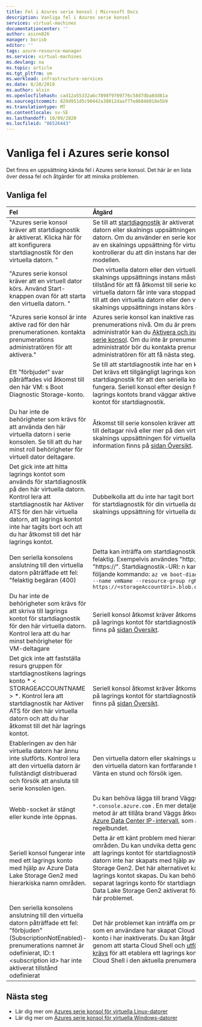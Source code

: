 ```yaml
---
title: Fel i Azures serie konsol | Microsoft Docs
description: Vanliga fel i Azures serie konsol
services: virtual-machines
documentationcenter: ''
author: asinn826
manager: borisb
editor: ''
tags: azure-resource-manager
ms.service: virtual-machines
ms.devlang: na
ms.topic: article
ms.tgt_pltfrm: vm
ms.workload: infrastructure-services
ms.date: 8/20/2019
ms.author: alsin
ms.openlocfilehash: cad12a55332a6c7898f9709776c58d7dba8dd81a
ms.sourcegitcommit: 829d951d5c90442a38012daaf77e86046018e5b9
ms.translationtype: MT
ms.contentlocale: sv-SE
ms.lasthandoff: 10/09/2020
ms.locfileid: "86526443"
---
```

# <a name="common-errors-within-the-azure-serial-console"></a>Vanliga fel i Azures serie konsol
Det finns en uppsättning kända fel i Azures serie konsol. Det här är en lista över dessa fel och åtgärder för att minska problemen.

## <a name="common-errors"></a>Vanliga fel

Fel                             |   Åtgärd
:---------------------------------|:--------------------------------------------|
"Azures serie konsol kräver att startdiagnostik är aktiverat. Klicka här för att konfigurera startdiagnostik för den virtuella datorn. " | Se till att [startdiagnostik](boot-diagnostics.md) är aktiverat på den virtuella datorn eller skalnings uppsättningen för den virtuella datorn. Om du använder en serie konsol på en instans av en skalnings uppsättning för virtuella datorer kontrollerar du att din instans har den senaste modellen.
"Azures serie konsol kräver att en virtuell dator körs. Använd Start-knappen ovan för att starta den virtuella datorn. "  | Den virtuella datorn eller den virtuella datorns skalnings uppsättnings instans måste vara i ett startat tillstånd för att få åtkomst till serie konsolen (den virtuella datorn får inte vara stoppad eller frigörs). Se till att den virtuella datorn eller den virtuella datorns skalnings uppsättnings instans körs och försök igen.
"Azures serie konsol är inte aktive rad för den här prenumerationen. kontakta prenumerations administratören för att aktivera." | Azures serie konsol kan inaktive ras på en prenumerations nivå. Om du är prenumerations administratör kan du [Aktivera och inaktivera Azures serie konsol](./serial-console-enable-disable.md). Om du inte är prenumerations administratör bör du kontakta prenumerations administratören för att få nästa steg.
Ett "förbjudet" svar påträffades vid åtkomst till den här VM: s Boot Diagnostic Storage-konto. | Se till att startdiagnostik inte har en konto brand vägg. Det krävs ett tillgängligt lagrings konto för startdiagnostik för att den seriella konsolen ska fungera. Seriell konsol efter design fungerar inte med lagrings kontots brand väggar aktiverade på lagrings kontot för startdiagnostik.
Du har inte de behörigheter som krävs för att använda den här virtuella datorn i serie konsolen. Se till att du har minst roll behörigheter för virtuell dator deltagare.| Åtkomst till serie konsolen kräver att du har åtkomst till deltagar nivå eller mer på den virtuella datorn eller skalnings uppsättningen för virtuella datorer. Mer information finns på [sidan Översikt](serial-console-overview.md).
Det gick inte att hitta lagrings kontot som används för startdiagnostik på den här virtuella datorn. Kontrol lera att startdiagnostik har Aktiver ATS för den här virtuella datorn, att lagrings kontot inte har tagits bort och att du har åtkomst till det här lagrings kontot. | Dubbelkolla att du inte har tagit bort lagrings kontot för startdiagnostik för din virtuella dator eller skalnings uppsättning för virtuella datorer
Den seriella konsolens anslutning till den virtuella datorn påträffade ett fel: "felaktig begäran (400) | Detta kan inträffa om startdiagnostik-URI: n är felaktig. Exempelvis användes "http://" i stället för "https://". Startdiagnostik-URI: n kan åtgärdas med följande kommando: `az vm boot-diagnostics enable --name vmName --resource-group rgName --storage https://<storageAccountUri>.blob.core.windows.net/`
Du har inte de behörigheter som krävs för att skriva till lagrings kontot för startdiagnostik för den här virtuella datorn. Kontrol lera att du har minst behörigheter för VM-deltagare | Seriell konsol åtkomst kräver åtkomst till deltagar nivå på lagrings kontot för startdiagnostik. Mer information finns på [sidan Översikt](serial-console-overview.md).
Det gick inte att fastställa resurs gruppen för startdiagnostikens lagrings konto * &lt; STORAGEACCOUNTNAME &gt; *. Kontrol lera att startdiagnostik har Aktiver ATS för den här virtuella datorn och att du har åtkomst till det här lagrings kontot. | Seriell konsol åtkomst kräver åtkomst till deltagar nivå på lagrings kontot för startdiagnostik. Mer information finns på [sidan Översikt](serial-console-overview.md).
Etableringen av den här virtuella datorn har ännu inte slutförts. Kontrol lera att den virtuella datorn är fullständigt distribuerad och försök att ansluta till serie konsolen igen. | Den virtuella datorn eller skalnings uppsättningen för den virtuella datorn kan fortfarande tillhandahållas. Vänta en stund och försök igen.
Webb-socket är stängt eller kunde inte öppnas. | Du kan behöva lägga till brand Väggs åtkomst till `*.console.azure.com` . En mer detaljerad men längre metod är att tillåta brand Väggs åtkomst till [Microsoft Azure Data Center IP-intervall](https://www.microsoft.com/download/details.aspx?id=41653), som ändras relativt regelbundet.
Seriell konsol fungerar inte med ett lagrings konto med hjälp av Azure Data Lake Storage Gen2 med hierarkiska namn områden. | Detta är ett känt problem med hierarkiska namn områden. Du kan undvika detta genom att kontrol lera att lagrings kontot för startdiagnostik för den virtuella datorn inte har skapats med hjälp av Azure Data Lake Storage Gen2. Det här alternativet kan bara anges när lagrings kontot skapas. Du kan behöva skapa ett separat lagrings konto för startdiagnostik utan Azure Data Lake Storage Gen2 aktiverat för att undvika det här problemet.
Den seriella konsolens anslutning till den virtuella datorn påträffade ett fel: "förbjuden" (SubscriptionNotEnabled)-prenumerations namnet är odefinierat, ID: t \<subscription id> har inte aktiverat tillstånd odefinierat | Det här problemet kan inträffa om prenumerationen som en användare har skapat Cloud Shell lagrings konto i har inaktiverats. Du kan åtgärda problemet genom att starta Cloud Shell och [utföra de steg som krävs](../../cloud-shell/persisting-shell-storage.md#unmount-clouddrive-1) för att etablera ett lagrings konto för lagring av Cloud Shell i den aktuella prenumerationen.

## <a name="next-steps"></a>Nästa steg
* Lär dig mer om [Azures serie konsol för virtuella Linux-datorer](./serial-console-linux.md)
* Lär dig mer om [Azures serie konsol för virtuella Windows-datorer](./serial-console-windows.md)
